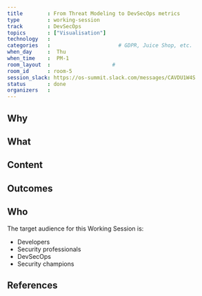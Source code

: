 ```yaml
---
title        : From Threat Modeling to DevSecOps metrics
type         : working-session
track        : DevSecOps
topics       : ["Visualisation"]
technology   :
categories   :                      # GDPR, Juice Shop, etc.
when_day     :  Thu
when_time    :  PM-1
room_layout  :                    #
room_id      : room-5
session_slack: https://os-summit.slack.com/messages/CAVDU1W4S
status       : done
organizers   :
---
```


## Why

## What

## Content

## Outcomes


## Who

The target audience for this Working Session is:
 - Developers
 - Security professionals
 - DevSecOps
 - Security champions


## References

